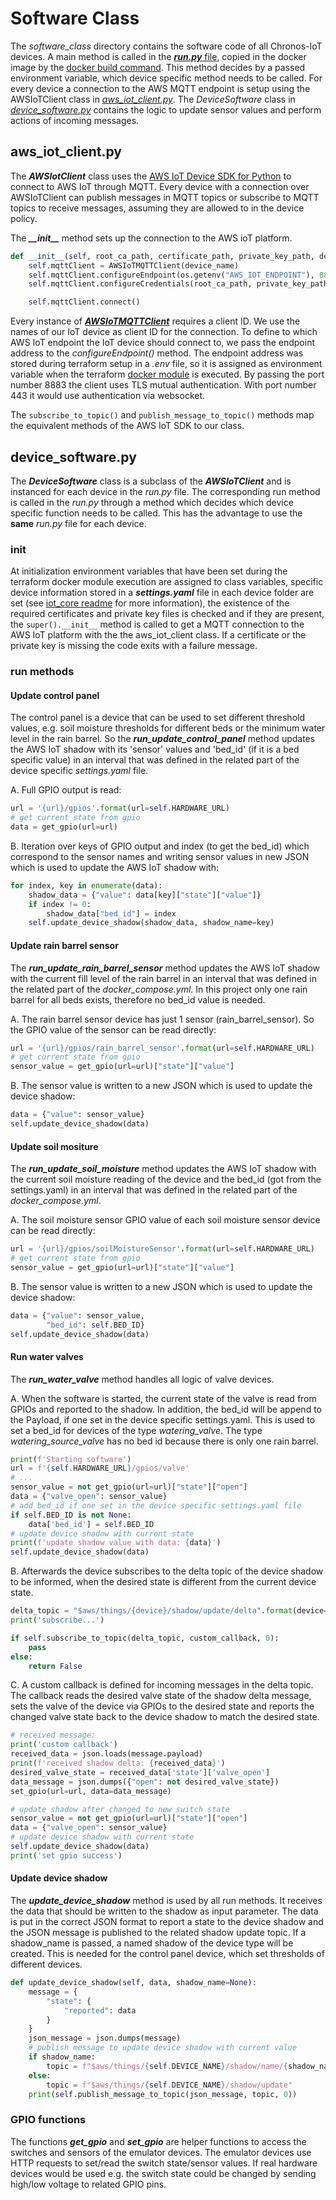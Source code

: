 # Software Class
The _software_class_ directory contains the software code of all Chronos-IoT devices. A main method is called in the
[___run.py___ file](../run.py), copied in the docker image by the [docker build command](../../build). 
This method decides by a passed environment variable, which device specific method needs to be called. 
For every device a connection to the AWS MQTT endpoint is setup using the
AWSIoTClient class in [_aws_iot_client.py_](aws_iot_client.py). The _DeviceSoftware_ class in 
[_device_software.py_](device_software.py) contains the logic to update sensor values and perform actions of incoming 
messages.

## aws_iot_client.py
The ___AWSIotClient___ class uses the [AWS IoT Device SDK for Python](https://github.com/aws/aws-iot-device-sdk-python) to 
connect to AWS IoT through MQTT. Every device with a connection over AWSIoTClient can publish messages in MQTT topics or
subscribe to MQTT topics to receive messages, assuming they are allowed to in the device policy.

The ***\_\_init__*** method sets up the connection to the AWS ioT platform.

```python
def __init__(self, root_ca_path, certificate_path, private_key_path, device_name):
    self.mqttClient = AWSIoTMQTTClient(device_name)
    self.mqttClient.configureEndpoint(os.getenv("AWS_IOT_ENDPOINT"), 8883)
    self.mqttClient.configureCredentials(root_ca_path, private_key_path, certificate_path)

    self.mqttClient.connect()
```

Every instance of [___AWSIoTMQTTClient___](https://github.com/aws/aws-iot-device-sdk-python/blob/master/AWSIoTPythonSDK/MQTTLib.py#L35)
requires a client ID. We use the names of our IoT device as client ID for the connection. To define to which AWS IoT
endpoint the IoT device should connect to, we pass the endpoint address to the _configureEndpoint()_ method. The 
endpoint address was stored during terraform setup in a _.env_ file, so it is assigned as environment variable when
the terraform [docker module](../../chronos_infrastructure/docker) is executed. By passing the port number 8883 the 
client uses TLS mutual authentication. With port number 443 it would use authentication via websocket.

The `subscribe_to_topic()` and `publish_message_to_topic()` methods map the equivalent methods of the AWS IoT SDK to
our class.

## device_software.py
The ___DeviceSoftware___ class is a subclass of the ___AWSIoTClient___ and is instanced for each device in the _run.py_
file. The corresponding run method is called in the _run.py_ through a method which decides which device specific function
needs to be called. This has the advantage to use the __same__ _run.py_ file for each device.  

### init
At initialization environment variables that have been set during the terraform docker module execution are assigned to 
class variables, specific device information stored in a ___settings.yaml___ file in each device folder are set (see 
[iot_core readme](../README.md) for more information), the existence of the required certificates and private key files 
is checked and if they are present,  the `super().__init__` method is called to get a MQTT connection to the AWS IoT 
platform with the the aws_iot_client  class. If a certificate or the private key is missing the code exits with a 
failure message.

### run methods
#### Update control panel
The control panel is a device that can be used to set different threshold values, e.g. soil moisture thresholds for
different beds or the minimum water level in the rain barrel.
So the ___run_update_control_panel___  method updates the AWS IoT shadow with its 'sensor' values and 'bed_id' (if it 
is a bed specific value) in an interval that was defined in the related part of the device specific _settings.yaml_ file.

A. Full GPIO output is read:
```python
url = '{url}/gpios'.format(url=self.HARDWARE_URL)
# get current state from gpio
data = get_gpio(url=url)
```

B. Iteration over keys of GPIO output and index (to get the bed_id) which correspond to the sensor names and writing 
sensor values in new JSON which is used to update the AWS IoT shadow with:
```python
for index, key in enumerate(data):
    shadow_data = {"value": data[key]["state"]["value"]}
    if index != 0:
        shadow_data["bed_id"] = index
    self.update_device_shadow(shadow_data, shadow_name=key)
```

#### Update rain barrel sensor
The ___run_update_rain_barrel_sensor___ method updates the AWS IoT shadow with the current fill level of the rain barrel
in an interval that was defined in the related part of the _docker_compose.yml_. In this project only one rain barrel for
all beds exists, therefore no bed_id value is needed.

A. The rain barrel sensor device has just 1 sensor (rain_barrel_sensor). So the GPIO value of the sensor can be read
directly:
```python
url = '{url}/gpios/rain_barrel_sensor'.format(url=self.HARDWARE_URL)
# get current state from gpio
sensor_value = get_gpio(url=url)["state"]["value"]
``` 

B. The sensor value is written to a new JSON which is used to update the device shadow:
```python
data = {"value": sensor_value}
self.update_device_shadow(data)
```

#### Update soil mositure
The ___run_update_soil_moisture___ method updates the AWS IoT shadow with the current soil moisture reading of the device
and the bed_id (got from the settings.yaml) in an interval that was defined in the related part of the 
_docker_compose.yml_.

A. The soil moisture sensor GPIO value of each soil moisture sensor device can be read directly:
```python
url = '{url}/gpios/soilMoistureSensor'.format(url=self.HARDWARE_URL)
# get current state from gpio
sensor_value = get_gpio(url=url)["state"]["value"]
```

B. The sensor value is written to a new JSON which is used to update the device shadow:
```python
data = {"value": sensor_value,
        "bed_id": self.BED_ID}
self.update_device_shadow(data)
```

#### Run water valves
The ___run_water_valve___ method handles all logic of valve devices.

A. When the software is started, the current state of the valve is read from GPIOs and reported to the shadow. In 
addition, the bed_id will be append to the Payload, if one set in the device specific settings.yaml. This is used to 
set a bed_id for devices of the type _watering_valve_. The type _watering_source_valve_ has no bed id because there is 
only one rain barrel.  
```python
print(f'Starting software')
url = f'{self.HARDWARE_URL}/gpios/valve'
# ...
sensor_value = not get_gpio(url=url)["state"]["open"]
data = {"valve_open": sensor_value}
# add bed_id if one set in the device specific settings.yaml file
if self.BED_ID is not None:
    data['bed_id'] = self.BED_ID
# update device shadow with current state
print(f'update shadow value with data: {data}')
self.update_device_shadow(data)
```
B. Afterwards the device subscribes to the delta topic of the device shadow to be informed, when the desired state is
different from the current device state.
```python
delta_topic = "$aws/things/{device}/shadow/update/delta".format(device=self.DEVICE_NAME)
print('subscribe...')

if self.subscribe_to_topic(delta_topic, custom_callback, 0):
    pass
else:
    return False
```
C. A custom callback is defined for incoming messages in the delta topic. The callback reads the desired valve state
of the shadow delta message, sets the valve of the device via GPIOs to the desired state and reports the changed valve
state back to the device shadow to match the desired state.
```python
# received message:
print('custom callback')
received_data = json.loads(message.payload)
print(f'received shadow delta: {received_data}')
desired_valve_state = received_data['state']['valve_open']
data_message = json.dumps({"open": not desired_valve_state})
set_gpio(url=url, data=data_message)

# update shadow after changed to new switch state
sensor_value = not get_gpio(url=url)["state"]["open"]
data = {"valve_open": sensor_value}
# update device shadow with current state
self.update_device_shadow(data)
print('set gpio success')
```

#### Update device shadow
The ___update_device_shadow___ method is used by all run methods. It receives the data that should be written to the
shadow as input parameter. The data is put in the correct JSON format to report a state to the device shadow and the 
JSON message is published to the related shadow update topic. If a shadow_name is passed, a named shadow of the device type
will be created. This is needed for the control panel device, which set thresholds of different devices.
```python
def update_device_shadow(self, data, shadow_name=None):
    message = {
        "state": {
            "reported": data
        }
    }
    json_message = json.dumps(message)
    # publish message to update device shadow with current value
    if shadow_name:
        topic = f"$aws/things/{self.DEVICE_NAME}/shadow/name/{shadow_name}/update"
    else:
        topic = f"$aws/things/{self.DEVICE_NAME}/shadow/update"
    print(self.publish_message_to_topic(json_message, topic, 0))
```

### GPIO functions
The functions ___get_gpio___ and ___set_gpio___ are helper functions to access the switches and sensors of the emulator
devices. The emulator devices use HTTP requests to set/read the switch state/sensor values. If real hardware devices would
be used e.g. the switch state could be changed by sending high/low voltage to related GPIO pins.